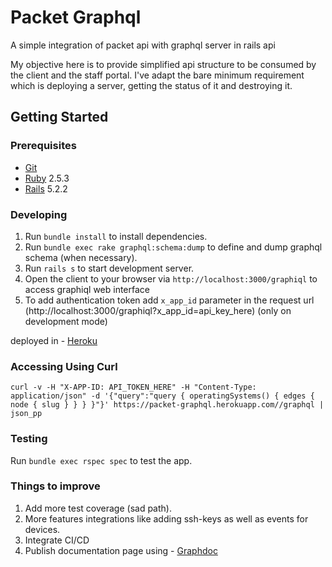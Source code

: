 # Packet Graphql

A simple integration of packet api with graphql server in rails api

My objective here is to provide simplified api structure to be consumed by the client and the staff portal. I've adapt the bare minimum requirement which is deploying a server, getting the status of it and destroying it.


## Getting Started

### Prerequisites

- [Git](https://git-scm.com/)
- [Ruby](https://www.ruby-lang.org/en/) 2.5.3
- [Rails](http://rubyonrails.org/) 5.2.2

### Developing

1. Run `bundle install` to install dependencies.
2. Run `bundle exec rake graphql:schema:dump` to define and dump graphql schema (when necessary).
3. Run `rails s` to start development server.
4. Open the client to your browser via `http://localhost:3000/graphiql` to access graphiql web interface
5. To add authentication token add `x_app_id` parameter in the request url (http://localhost:3000/graphiql?x_app_id=api_key_here) (only on development mode)

deployed in - [Heroku](https://packet-graphql.herokuapp.com/)

### Accessing Using Curl

```
curl -v -H "X-APP-ID: API_TOKEN_HERE" -H "Content-Type: application/json" -d '{"query":"query { operatingSystems() { edges { node { slug } } } }"}' https://packet-graphql.herokuapp.com//graphql | json_pp

```

### Testing

Run `bundle exec rspec spec` to test the app.


### Things to improve
1. Add more test coverage (sad path).
2. More features integrations like adding ssh-keys as well as events for devices.
3. Integrate CI/CD
4. Publish documentation page using - [Graphdoc](https://github.com/2fd/graphdoc)
